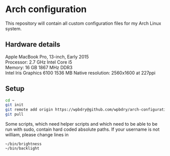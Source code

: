 # Arch configuration

This repository will contain all custom configuration files for my Arch Linux system.

## Hardware details

Apple MacBook Pro, 13-inch, Early 2015 \
Processor: 2.7 GHz Intel Core i5 \
Memory: 16 GB 1867 MHz DDR3 \
Intel Iris Graphics 6100 1536 MB
Native resolution: 2560x1600 at 227ppi

## Setup

```bash
cd ~
git init
git remote add origin https://wpbdry@github.com/wpbdry/arch-configuration
git pull
```

Some scripts, which need helper scripts and which need to be able to be run with sudo,
contain hard coded absolute paths.
If your username is not william, please change lines in
```
~/bin/brightness
~/bin/backlight
```
